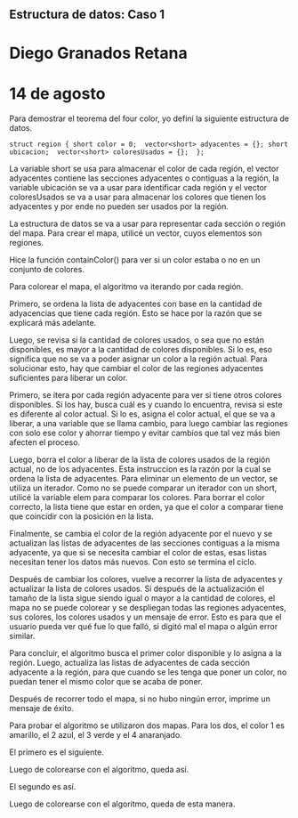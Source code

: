 ## Estructura de datos: Caso 1
# Diego Granados Retana
# 14 de agosto

Para demostrar el teorema del four color, yo definí la siguiente estructura de datos.

`struct region {
    short color = 0; 
    vector<short> adyacentes = {};
    short ubicacion; 
    vector<short> coloresUsados = {}; 
};
`

La variable short se usa para almacenar el color de cada región, el vector adyacentes contiene las secciones adyacentes o contiguas a la región, la variable ubicación se va a usar para identificar cada región y el vector coloresUsados se va a usar para almacenar los colores que tienen los adyacentes y por ende no pueden ser usados por la región.

La estructura de datos se va a usar para representar cada sección o región del mapa. Para crear el mapa, utilicé un vector, cuyos elementos son regiones.

Hice la función containColor() para ver si un color estaba o no en un conjunto de colores.

Para colorear el mapa, el algoritmo va iterando por cada región.

Primero, se ordena la lista de adyacentes con base en la cantidad de adyacencias que tiene cada región. Esto se hace por la razón que se explicará más adelante.

Luego, se revisa si la cantidad de colores usados, o sea que no están disponibles, es mayor a la cantidad de colores disponibles. Si lo es, eso significa que no se va a poder asignar un color a la región actual. Para solucionar esto, hay que cambiar el color de las regiones adyacentes suficientes para liberar un color.

Primero, se itera por cada región adyacente para ver si tiene otros colores disponibles. Si los hay, busca cuál es y cuando lo encuentra, revisa si este es diferente al color actual. Si lo es, asigna el color actual, el que se va a liberar, a una variable que se llama cambio, para luego cambiar las regiones con solo ese color y ahorrar tiempo y evitar cambios que tal vez más bien afecten el proceso. 

Luego, borra el color a liberar de la lista de colores usados de la región actual, no de los adyacentes. Esta instruccion es la razón por la cual se ordena la lista de adyacentes. Para eliminar un elemento de un vector, se utiliza un iterador. Como no se puede comparar un iterador con un short, utilicé la variable elem para comparar los colores. Para borrar el color correcto, la lista tiene que estar en orden, ya que el color a comparar tiene que coincidir con la posición en la lista. 

Finalmente, se cambia el color de la región adyacente por el nuevo y se actualizan las listas de adyacentes de las secciones contiguas a la misma adyacente, ya que si se necesita cambiar el color de estas, esas listas necesitan tener los datos más nuevos. Con esto se termina el ciclo.

Después de cambiar los colores, vuelve a recorrer la lista de adyacentes y actualizar la lista de colores usados. Si después de la actualización el tamaño de la lista sigue siendo igual o mayor a la cantidad de colores, el mapa no se puede colorear y se despliegan todas las regiones adyacentes, sus colores, los colores usados y un mensaje de error. Esto es para que el usuario pueda ver qué fue lo que falló, si digitó mal el mapa o algún error similar.

Para concluir, el algoritmo busca el primer color disponible y lo asigna a la región. Luego, actualiza las listas de adyacentes de cada sección adyacente a la región, para que cuando se les tenga que poner un color, no puedan tener el mismo color que se acaba de poner.

Después de recorrer todo el mapa, si no hubo ningún error, imprime un mensaje de éxito.

Para probar el algoritmo se utilizaron dos mapas. Para los dos, el color 1 es amarillo, el 2 azul, el 3 verde y el 4 anaranjado. 

El primero es el siguiente.


Luego de colorearse con el algoritmo, queda así.


El segundo es así.


Luego de colorearse con el algoritmo, queda de esta manera.




